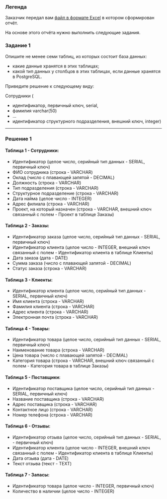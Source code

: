 ### Легенда

Заказчик передал вам [файл в формате Excel](https://github.com/netology-code/sdb-homeworks/blob/main/resources/hw-12-1.xlsx) в котором сформирован отчёт. 

На основе этого отчёта нужно выполнить следующие задания.

### Задание 1

Опишите не менее семи таблиц, из которых состоит база данных:

- какие данные хранятся в этих таблицах;
- какой тип данных у столбцов в этих таблицах, если данные хранятся в PostgreSQL.

Приведите решение к следующему виду:

Сотрудники (

- идентификатор, первичный ключ, serial,
- фамилия varchar(50)
- ...
- идентификатор структурного подразделения, внешний ключ, integer)

---

### Решение 1

#### Таблица 1 - Сотрудники:
- Идентификатор (целое число, серийный тип данных - SERIAL, первичный ключ)
- ФИО сотрудника (строка - VARCHAR)
- Оклад (число с плавающей запятой - DECIMAL)
- Должность (строка - VARCHAR)
- Тип подразделения (строка - VARCHAR)
- Структурное подразделение (строка - VARCHAR)
- Дата найма (целое число - INTEGER)
- Адрес филиала (строка - VARCHAR)
- Проект, на который назначен (строка - VARCHAR, внешний ключ связанный с полем - Проект в таблице Заказы)

#### Таблица 2 - Заказы:
- Идентификатор заказа (целое число, серийный тип данных - SERIAL, первичный ключ)
- Идентификатор клиента (целое число - INTEGER, внешний ключ связанный с полем - Идентификатор клиента в таблице Клиенты)
- Дата заказа (дата - DATE)
- Сумма заказа (число с плавающей запятой - DECIMAL)
- Статус заказа (строка - VARCHAR)

#### Таблица 3 - Клиенты:
- Идентификатор клиента (целое число, серийный тип данных - SERIAL, первичный ключ)
- Имя клиента (строка - VARCHAR)
- Фамилия клиента (строка - VARCHAR)
- Адрес клиента (строка - VARCHAR)
- Электронная почта (строка - VARCHAR)

#### Таблица 4 - Товары:
- Идентификатор товара (целое число, серийный тип данных - SERIAL, первичный ключ)
- Наименование товара (строка - VARCHAR)
- Цена товара (число с плавающей запятой - DECIMAL)
- Категория товара (строка - VARCHAR, внешний ключ связанный с полем - Категория товара в таблице Заказы)

#### Таблица 5 - Поставщики:
- Идентификатор поставщика (целое число, серийный тип данных - SERIAL, первичный ключ)
- Название поставщика (строка - VARCHAR)
- Адрес поставщика (строка - VARCHAR)
- Контактное лицо (строка - VARCHAR)
- Номер телефона (строка - VARCHAR)

#### Таблица 6 - Отзывы:
- Идентификатор отзыва (целое число, серийный тип данных - SERIAL, - первичный ключ)
- Идентификатор клиента (целое число - INTEGER, внешний ключ связанный с полем - Идентификатор клиента в таблице Клиенты)
- Дата отзыва (дата - DATE)
- Текст отзыва (текст - TEXT)

#### Таблица 7 - Запасы:
- Идентификатор товара (целое число - INTEGER, первичный ключ)
- Количество в наличии (целое число - INTEGER)